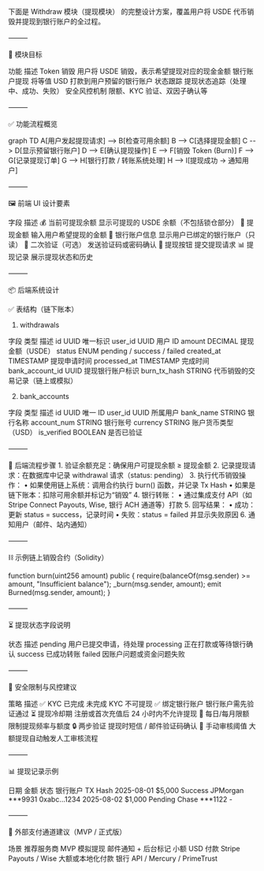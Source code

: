 下面是 Withdraw 模块（提现模块） 的完整设计方案，覆盖用户将 USDE 代币销毁并提现到银行账户的全过程。

⸻

🎯 模块目标

功能	描述
Token 销毁	用户将 USDE 销毁，表示希望提现对应的现金金额
银行账户提现	将等值 USD 打款到用户预留的银行账户
状态跟踪	提现状态追踪（处理中、成功、失败）
安全风控机制	限额、KYC 验证、双因子确认等


⸻

✅ 功能流程概览

graph TD
A[用户发起提现请求] --> B[检查可用余额]
B --> C[选择提现金额]
C --> D[显示预留银行账户]
D --> E[确认提现操作]
E --> F[销毁 Token (Burn)]
F --> G[记录提现订单]
G --> H[银行打款 / 转账系统处理]
H --> I[提现成功 -> 通知用户]


⸻

🖼️ 前端 UI 设计要素

字段	描述
💰 当前可提现余额	显示可提现的 USDE 余额（不包括锁仓部分）
🔢 提现金额	输入用户希望提现的金额
🏦 银行账户信息	显示用户已绑定的银行账户（只读）
🔐 二次验证（可选）	发送验证码或密码确认
🔘 提现按钮	提交提现请求
📊 提现记录	展示提现状态和历史


⸻

📦 后端系统设计

✅ 表结构（链下账本）

1. withdrawals

字段	类型	描述
id	UUID	唯一标识
user_id	UUID	用户 ID
amount	DECIMAL	提现金额（USDE）
status	ENUM	pending / success / failed
created_at	TIMESTAMP	提现申请时间
processed_at	TIMESTAMP	完成时间
bank_account_id	UUID	提现银行账户标识
burn_tx_hash	STRING	代币销毁的交易记录（链上或模拟）

2. bank_accounts

字段	类型	描述
id	UUID	唯一 ID
user_id	UUID	所属用户
bank_name	STRING	银行名称
account_num	STRING	银行账号
currency	STRING	账户货币类型（USD）
is_verified	BOOLEAN	是否已验证


⸻

🔁 后端流程步骤
	1.	验证余额充足：确保用户可提现余额 ≥ 提现金额
	2.	记录提现请求：在数据库中记录 withdrawal 请求（status: pending）
	3.	执行代币销毁操作：
	•	如果使用链上系统：调用合约执行 burn() 函数，并记录 Tx Hash
	•	如果是链下账本：扣除可用余额并标记为“销毁”
	4.	银行转账：
	•	通过集成支付 API（如 Stripe Connect Payouts, Wise, 银行 ACH 通道等）打款
	5.	回写结果：
	•	成功：更新 status = success，记录时间
	•	失败：status = failed 并显示失败原因
	6.	通知用户（邮件、站内通知）

⸻

⛓️ 示例链上销毁合约（Solidity）

function burn(uint256 amount) public {
    require(balanceOf(msg.sender) >= amount, "Insufficient balance");
    _burn(msg.sender, amount);
    emit Burned(msg.sender, amount);
}


⸻

⏳ 提现状态字段说明

状态	描述
pending	用户已提交申请，待处理
processing	正在打款或等待银行确认
success	已成功转账
failed	因账户问题或资金问题失败


⸻

🔐 安全限制与风控建议

策略	描述
✅ KYC 已完成	未完成 KYC 不可提现
✅ 绑定银行账户	银行账户需先验证通过
⏳ 提现冷却期	注册或首次充值后 24 小时内不允许提现
💸 每日/每月限额	限制提现频率与额度
🔒 两步验证	提现时短信 / 邮件验证码确认
🧠 手动审核阈值	大额提现自动触发人工审核流程


⸻

📊 提现记录示例

日期	金额	状态	银行账户	TX Hash
2025-08-01	$5,000	Success	JPMorgan ***9931	0xabc…1234
2025-08-02	$1,000	Pending	Chase ***1122	-


⸻

🔌 外部支付通道建议（MVP / 正式版）

场景	推荐服务商
MVP 模拟提现	邮件通知 + 后台标记
小额 USD 付款	Stripe Payouts / Wise
大额或本地化付款	银行 API / Mercury / PrimeTrust

